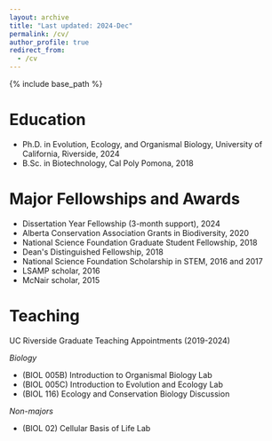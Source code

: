 ```yaml
---
layout: archive
title: "Last updated: 2024-Dec"
permalink: /cv/
author_profile: true
redirect_from:
  - /cv
---
```


{% include base_path %}

Education
======
* Ph.D. in Evolution, Ecology, and Organismal Biology, University of California, Riverside, 2024
* B.Sc. in Biotechnology, Cal Poly Pomona, 2018

Major Fellowships and Awards
======
* Dissertation Year Fellowship (3-month support), 2024
* Alberta Conservation Association Grants in Biodiversity, 2020
* National Science Foundation Graduate Student Fellowship, 2018
* Dean's Distinguished Fellowship, 2018
* National Science Foundation Scholarship in STEM, 2016 and 2017
* LSAMP scholar, 2016
* McNair scholar, 2015
  
Teaching
======
UC Riverside Graduate Teaching Appointments (2019-2024)

_Biology_
* (BIOL 005B) Introduction to Organismal Biology Lab
* (BIOL 005C) Introduction to Evolution and Ecology Lab
* (BIOL 116) Ecology and Conservation Biology Discussion

_Non-majors_
* (BIOL 02) Cellular Basis of Life Lab
